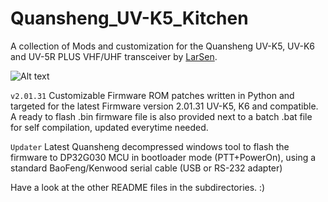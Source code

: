 # Quansheng_UV-K5_Kitchen
A collection of Mods and customization for the Quansheng UV-K5, UV-K6 and UV-5R PLUS VHF/UHF transceiver by [LarSen](https://github.com/Lar-Sen/Quansheng_UV-K5_Kitchen).

![Alt text](screen_preview.jpg?raw=true "Main display preview after mod")

`v2.01.31`
Customizable Firmware ROM patches written in Python and targeted for the latest Firmware version 2.01.31 UV-K5, K6 and compatible.
A ready to flash .bin firmware file is also provided next to a batch .bat file for self compilation, updated everytime needed.

`Updater`
Latest Quansheng decompressed windows tool to flash the firmware to DP32G030 MCU in bootloader mode (PTT+PowerOn), using a standard BaoFeng/Kenwood serial cable (USB or RS-232 adapter)

Have a look at the other README files in the subdirectories. :)
